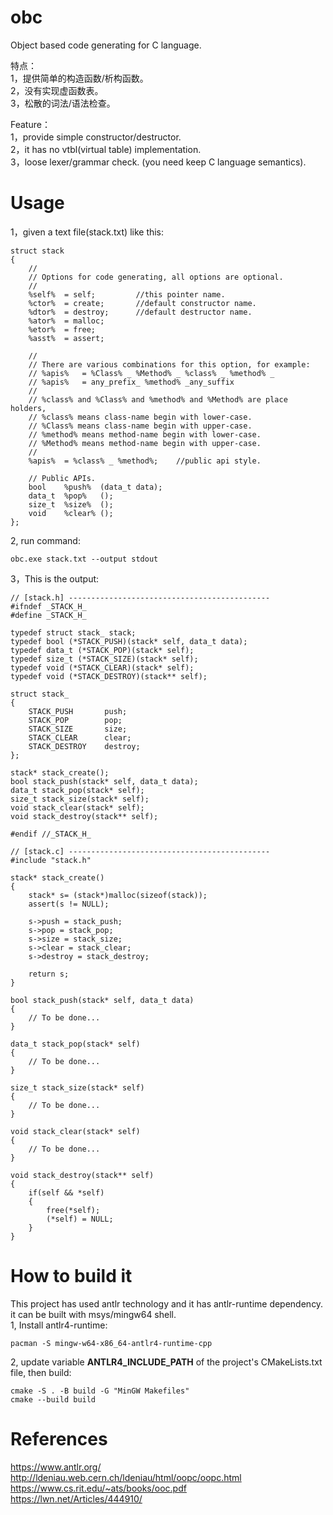 # obc
Object based code generating for C language.

特点：  
1，提供简单的构造函数/析构函数。  
2，没有实现虚函数表。  
3，松散的词法/语法检查。

Feature：  
1，provide simple constructor/destructor.  
2，it has no vtbl(virtual table) implementation.  
3，loose lexer/grammar check. (you need keep C language semantics).

# Usage
1，given a text file(stack.txt) like this:
~~~
struct stack
{
    //
    // Options for code generating, all options are optional.
    //
    %self%  = self;			//this pointer name.
    %ctor% 	= create;		//default constructor name.	
    %dtor% 	= destroy;		//default destructor name.
    %ator% 	= malloc;
    %etor% 	= free;
    %asst%  = assert;
	
    //
    // There are various combinations for this option, for example:
    // %apis%   = %Class% _ %Method% _ %class% _ %method% _
    // %apis%   = any_prefix_ %method% _any_suffix
    //
    // %class% and %Class% and %method% and %Method% are place holders,
    // %class% means class-name begin with lower-case.
    // %Class% means class-name begin with upper-case.
    // %method% means method-name begin with lower-case.
    // %Method% means method-name begin with upper-case.
    //
    %apis%  = %class% _ %method%;    //public api style.
    
    // Public APIs.
    bool	%push%	(data_t data);
    data_t	%pop%	();
    size_t	%size%	();
    void	%clear%	();
};
~~~
2, run command:
~~~
obc.exe stack.txt --output stdout
~~~
3，This is the output:
~~~
// [stack.h] ---------------------------------------------
#ifndef _STACK_H_
#define _STACK_H_

typedef struct stack_ stack;
typedef bool (*STACK_PUSH)(stack* self, data_t data);
typedef data_t (*STACK_POP)(stack* self);
typedef size_t (*STACK_SIZE)(stack* self);
typedef void (*STACK_CLEAR)(stack* self);
typedef void (*STACK_DESTROY)(stack** self);

struct stack_
{
    STACK_PUSH       push;
    STACK_POP        pop;
    STACK_SIZE       size;
    STACK_CLEAR      clear;
    STACK_DESTROY    destroy;
};

stack* stack_create();
bool stack_push(stack* self, data_t data);
data_t stack_pop(stack* self);
size_t stack_size(stack* self);
void stack_clear(stack* self);
void stack_destroy(stack** self);

#endif //_STACK_H_
~~~

~~~
// [stack.c] ---------------------------------------------
#include "stack.h"

stack* stack_create()
{
    stack* s= (stack*)malloc(sizeof(stack));
    assert(s != NULL);

    s->push = stack_push;
    s->pop = stack_pop;
    s->size = stack_size;
    s->clear = stack_clear;
    s->destroy = stack_destroy;

    return s;
}

bool stack_push(stack* self, data_t data)
{
    // To be done...
}

data_t stack_pop(stack* self)
{
    // To be done...
}

size_t stack_size(stack* self)
{
    // To be done...
}

void stack_clear(stack* self)
{
    // To be done...
}

void stack_destroy(stack** self)
{
    if(self && *self)
    {
        free(*self);
        (*self) = NULL;
    }
}
~~~
# How to build it
This project has used antlr technology and it has antlr-runtime dependency. it can be built with msys/mingw64 shell.  
1, Install antlr4-runtime:  
```
pacman -S mingw-w64-x86_64-antlr4-runtime-cpp
```
2, update variable **ANTLR4_INCLUDE_PATH** of the project's CMakeLists.txt file, then build:
```
cmake -S . -B build -G "MinGW Makefiles"
cmake --build build
```

# References  
https://www.antlr.org/  
http://ldeniau.web.cern.ch/ldeniau/html/oopc/oopc.html  
https://www.cs.rit.edu/~ats/books/ooc.pdf  
https://lwn.net/Articles/444910/
